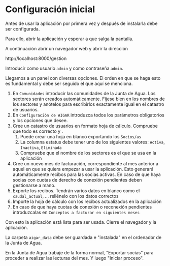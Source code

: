 # Configuración inicial

Antes de usar la aplicación por primera vez y después de instalarla debe ser configurada.

Para ello, abrir la aplicación y esperar a que salga la pantalla.

A continuación abrir un navegador web y abrir la dirección

http://localhost:8000/gestion

Introducir como usuario `admin` y como contraseña `admin`.

Llegamos a un panel con diversas opciones. El orden en que se haga esto es fundamental y debe ser seguido el que aquí se menciona.

1. En `Comunidades` introducir las comunidades de la Junta de Agua. Los sectores serán creados automáticamente. Fíjese bien en los nombres de los sectores y anótelos para escribirlos exactamente igual en el catastro de usuarios.
2. En `Configuración de AIGAR` introduzca todos los parámetros obligatorios y los opciones que desee.
3. Cree un catastro de usuarios en formato hoja de cálculo. Compruebe que todo es correcto y .
    1. Puede crear una hoja en blanco exportando los `Socios/as`
    1. La columna estatus debe tener uno de los siguientes valores: `Activa`, `Inactiva`, `Eliminada`
    1. Compruebe que el nombre de los sectores es el que se usa en la aplicación
4. Cree un nuevo mes de facturación, correspondiente al mes anterior a aquel en que se quiera empezar a usar la aplicación. Esto generará automáticamente recibos para las socias activas. En caso de que haya socias con cuotas de derecho de conexión pendientes deben gestionarse a mano.
5. Exporte los recibos. Tendrán varios datos en blanco como el `caudal_actual`, ... rellénelo con los datos correctos
6. Importe la hoja de cálculo con los recibos actualizados en la aplicación
7. En caso de que haya cuotas de conexión o reconexión pendientes introduzcalas en `Conceptos a facturar en siguientes meses`

Con esto la aplicación está lista para ser usada. Cierre el navegador y la aplicación.

La carpeta `aigar_data` debe ser guardada e "instalada" en el ordenador de la Junta de Agua.

En la Junta de Agua trabaje de la forma normal, "Exportar socias" para proceder a realizar las lecturas del mes. Y luego "Iniciar proceso".
